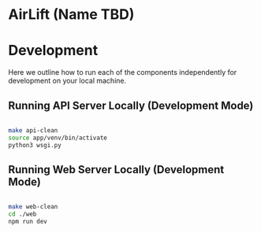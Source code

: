 # AirLift (Name TBD)


# Development
Here we outline how to run each of the components independently for development on your local machine.

## Running API Server Locally (Development Mode)
```bash

make api-clean
source app/venv/bin/activate
python3 wsgi.py

```

## Running Web Server Locally (Development Mode)
```bash

make web-clean
cd ./web
npm run dev

```

